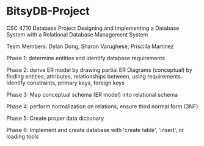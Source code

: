 # BitsyDB-Project

CSC 4710 Database Project Designing and Implementing a Database System with a Relational Database Management System

Team Members: Dylan Dong, Sharon Varughese, Priscilla Martinez

Phase 1: determine entities and identify database requirements

Phase 2: derive ER model by drawing partial ER Diagrams (conceptual) by finding entities, attributes, relationships between, using requirements. Identify constraints, primary keys, foreign keys

Phase 3: Map conceptual schema (ER model) into relational schema

Phase 4: perform normalization on relations, ensure third normal form (3NF)

Phase 5: Create proper data dictionary

Phase 6: Implement and create database with 'create table', 'insert', or loading tools

